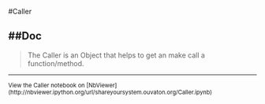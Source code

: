 
<!--
FrozenIsBool False
-->

#Caller

##Doc
----


> 
> The Caller is an Object that helps to get an make call a function/method.
> 
> 

----

<small>
View the Caller notebook on [NbViewer](http://nbviewer.ipython.org/url/shareyoursystem.ouvaton.org/Caller.ipynb)
</small>

